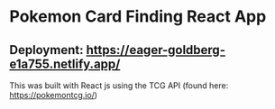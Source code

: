 # Pokemon Card Finding React App

## Deployment: https://eager-goldberg-e1a755.netlify.app/

This was built with React js using the TCG API (found here: https://pokemontcg.io/)
